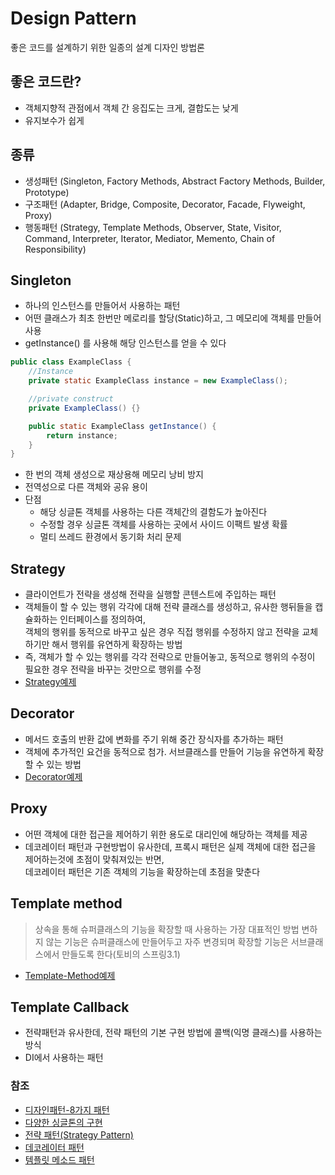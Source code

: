 # Design Pattern
좋은 코드를 설계하기 위한 일종의 설계 디자인 방법론

## 좋은 코드란?
- 객체지향적 관점에서 객체 간 응집도는 크게, 결합도는 낮게
- 유지보수가 쉽게

## 종류
- 생성패턴 (Singleton, Factory Methods, Abstract Factory Methods, Builder, Prototype)
- 구조패턴 (Adapter, Bridge, Composite, Decorator, Facade, Flyweight, Proxy)
- 행동패턴 (Strategy, Template Methods, Observer, State, Visitor, Command, Interpreter, Iterator, Mediator, Memento, Chain of Responsibility)

## Singleton
- 하나의 인스턴스를 만들어서 사용하는 패턴
- 어떤 클래스가 최초 한번만 메로리를 할당(Static)하고, 그 메모리에 객체를 만들어 사용
- getInstance() 를 사용해 해당 인스턴스를 얻을 수 있다
```java
public class ExampleClass {
    //Instance
    private static ExampleClass instance = new ExampleClass();

    //private construct
    private ExampleClass() {}

    public static ExampleClass getInstance() {
        return instance;
    }
}
```
- 한 번의 객체 생성으로 재상용해 메모리 낭비 방지
- 전역성으로 다른 객체와 공유 용이
- 단점
  - 해당 싱글톤 객체를 사용하는 다른 객체간의 결함도가 높아진다
  - 수정할 경우 싱글톤 객체를 사용하는 곳에서 사이드 이팩트 발생 확률
  - 멀티 쓰레드 환경에서 동기화 처리 문제


## Strategy 
- 클라이언트가 전략을 생성해 전략을 실행할 콘텐스트에 주입하는 패턴
- 객체들이 할 수 있는 행위 각각에 대해 전략 클래스를 생성하고, 유사한 행뒤들을 캡슐화하는 인터페이스를 정의하여,  
객체의 행위를 동적으로 바꾸고 싶은 경우 직접 행위를 수정하지 않고 전략을 교체하기만 해서 행위를 유연하게 확장하는 방법
- 즉, 객체가 할 수 있는 행위를 각각 전략으로 만들어놓고, 동적으로 행위의 수정이 필요한 경우 전략을 바꾸는 것만으로 행위를 수정
- [Strategy예제](strategy.md)

## Decorator
- 메서드 호출의 반환 값에 변화를 주기 위해 중간 장식자를 추가하는 패턴
- 객체에 추가적인 요건을 동적으로 첨가. 서브클래스를 만들어 기능을 유연하게 확장할 수 있는 방법
- [Decorator예제](decorator.md)

## Proxy
- 어떤 객체에 대한 접근을 제어하기 위한 용도로 대리인에 해당하는 객체를 제공
- 데코레이터 패턴과 구현방법이 유사한데, 프록시 패턴은 실제 객체에 대한 접근을 제어하는것에 초점이 맞춰져있는 반면,  
데코레이터 패턴은 기존 객체의 기능을 확장하는데 초점을 맞춘다

## Template method
> 상속을 통해 슈퍼클래스의 기능을 확장할 때 사용하는 가장 대표적인 방법
> 변하지 않는 기능은 슈퍼클래스에 만들어두고 자주 변경되며 확장할 기능은 서브클래스에서 만들도록 한다(토비의 스프링3.1)
- [Template-Method예제](template-method.md)

## Template Callback
- 전략패턴과 유사한데, 전략 패턴의 기본 구현 방법에 콜백(익명 클래스)를 사용하는 방식
- DI에서 사용하는 패턴

  
### 참조
- [디자인패턴-8가지 패턴](https://brunch.co.kr/@springboot/31)
- [다양한 싱글톤의 구현](https://elfinlas.github.io/2019/09/23/java-singleton/)
- [전략 패턴(Strategy Pattern)](https://victorydntmd.tistory.com/292)
- [데코레이터 패턴](https://johngrib.github.io/wiki/decorator-pattern/)
- [템플릿 메소드 패턴](https://yaboong.github.io/design-pattern/2018/09/27/template-method-pattern/)